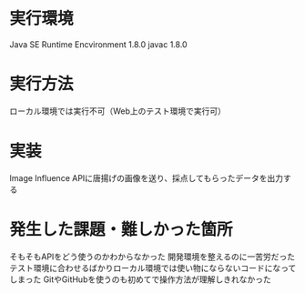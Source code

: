 # 実行環境
Java SE Runtime Encvironment 1.8.0
javac 1.8.0
# 実行方法
ローカル環境では実行不可（Web上のテスト環境で実行可）
# 実装
Image Influence APIに唐揚げの画像を送り、採点してもらったデータを出力する
# 発生した課題・難しかった箇所
そもそもAPIをどう使うのかわからなかった
開発環境を整えるのに一苦労だった
テスト環境に合わせるばかりローカル環境では使い物にならないコードになってしまった
GitやGitHubを使うのも初めてで操作方法が理解しきれなかった